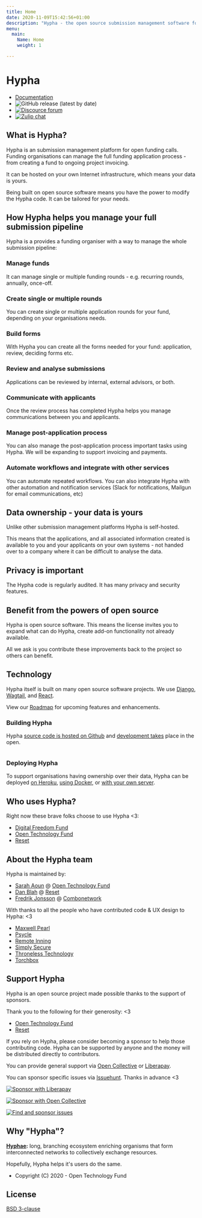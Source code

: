 ```yaml
---
title: Home
date: 2020-11-09T15:42:56+01:00
description: "Hypha - the open source submission management software for open calls."
menu:
  main:
    Name: Home
    weight: 1

---
```


# Hypha


* [Documentation](https://github.com/HyphaApp/meta)
* ![GitHub release (latest by date)](https://img.shields.io/github/v/release/HyphaApp/hypha)
* [![Discource forum](https://img.shields.io/badge/forum-we.hypha.app-orange)](https://we.hypha.app/)
* [![Zulip chat](https://img.shields.io/badge/chat-chat.hypha.app-brightgreen)](https://chat.hypha.app/)


## What is Hypha?

Hypha is an submission management platform for open funding calls. Funding organisations can manage the full funding application process - from creating a fund to ongoing project invoicing.

It can be hosted on your own Internet infrastructure, which means your data is yours.

Being built on open source software means you have the power to modify the Hypha code. It can be tailored for your needs.

## How Hypha helps you manage your full submission pipeline

Hypha is a provides a funding organiser with a way to manage the whole submission pipeline:

### Manage funds

It can manage single or multiple funding rounds - e.g. recurring rounds, annually, once-off.

### Create single or multiple rounds

You can create single or multiple application rounds for your fund, depending on your organisations needs.

### Build forms

With Hypha you can create all the forms needed for your fund: application, review, deciding forms etc.

### Review and analyse submissions

Applications can be reviewed by internal, external advisors, or both.

### Communicate with applicants

Once the review process has completed Hypha helps you manage communications between you and applicants.

### Manage post-application process

You can also manage the post-application process important tasks using Hypha. We will be expanding to support invoicing and payments.

### Automate workflows and integrate with other services

You can automate repeated workflows. You can also integrate Hypha with other automation and notification services (Slack for notifications, Mailgun for email communications, etc)

## Data ownership - your data is yours

Unlike other submission management platforms Hypha is self-hosted.

This means that the applications, and all associated information created is available to you and your applicants on your own systems - not handed over to a company where it can be difficult to analyse the data.

## Privacy is important

The Hypha code is regularly audited. It has many privacy and security features.

## Benefit from the powers of open source

Hypha is open source software. This means the license invites you to expand what can do Hypha, create add-on functionality not already available.

All we ask is you contribute these improvements back to the project so others can benefit.

## Technology

Hypha itself is built on many open source software projects. We use [Django](https://www.djangoproject.com/), [Wagtail](https://wagtail.io/), and [React](https://reactjs.org/).

View our [Roadmap](https://github.com/HyphaApp/hypha/wiki/Roadmap) for upcoming features and enhancements.

### Building Hypha

Hypha [source code is hosted on Github](https://github.com/HyphaApp/) and [development takes](https://github.com/HyphaApp/hypha/issues) place in the open.

[![<HyphaApp>](https://circleci.com/gh/HyphaApp/hypha.svg?style=shield)](https://circleci.com/gh/HyphaApp/hypha)

### Deploying Hypha

To support organisations having ownership over their data, Hypha can be deployed [on Heroku](https://github.com/HyphaApp/hypha/wiki/Deployment:-Heroku), [using Docker](https://github.com/HyphaApp/hypha/wiki/Deployment:-Docker), or [with your own server](https://github.com/HyphaApp/hypha/wiki/Deployment:-Standalone-App).

## Who uses Hypha?

Right now these brave folks choose to use Hypha <3:
                                                    
- [Digital Freedom Fund](https://digitalfreedomfund.org/)
- [Open Technology Fund](https://www.opentech.fund/)
- [Reset](https://www.reset.tech/)

## About the Hypha team

Hypha is maintained by:

- [Sarah Aoun](https://github.com/saoun) @ [Open Technology Fund](https://www.opentech.fund/)
- [Dan Blah](https://github.com/danblah) @ [Reset](https://www.reset.tech/)
- [Fredrik Jonsson](https://github.com/frjo) @ [Combonetwork](https://www.combonet.se/)

With thanks to all the people who have contributed code & UX design to Hypha: <3

- [Maxwell Pearl](https://maxwellpearl.com/)
- [Psycle](https://psycle.com/)
- [Remote Inning](https://www.remoteinning.com/)
- [Simply Secure](https://simplysecure.org/)
- [Throneless Technology](https://throneless.tech/)
- [Torchbox](https://www.torchbox.com/)

## Support Hypha

Hypha is an open source project made possible thanks to the support of sponsors.

Thank you to the following for their generosity: <3

- [Open Technology Fund](https://www.opentech.fund/)
- [Reset](https://www.reset.tech/)

If you rely on Hypha, please consider becoming a sponsor to help those contributing code. Hypha can be supported by anyone and the money will be distributed directly to contributors.

You can provide general support via [Open Collective](https://opencollective.com/hypha) or [Liberapay](https://liberapay.com/hypha).

You can sponsor specific issues via [Issuehunt](https://issuehunt.io/r/OpenTechFund/hypha). Thanks in advance <3

[![Sponsor with Liberapay](https://liberapay.com/assets/widgets/donate.svg)](https://liberapay.com/hypha)

[![Sponsor with Open Collective](https://opencollective.com/hypha/tiers/backer.svg?avatarHeight=75&width=600)](https://opencollective.com/hypha)

[![Find and sponsor issues](https://issuehunt.io/static/embed/issuehunt-button-v1.svg)](https://issuehunt.io/r/OpenTechFund/hypha)

## Why "Hypha"?

**[Hyphae](https://en.wikipedia.org/wiki/Mycorrhizal_network):** long, branching ecosystem enriching organisms that form interconnected networks to collectively exchange resources.

Hopefully, Hypha helps it's users do the same.

* Copyright (C) 2020 - Open Technology Fund

## License

[BSD 3-clause](https://github.com/HyphaApp/hypha/blob/main/LICENSE)
